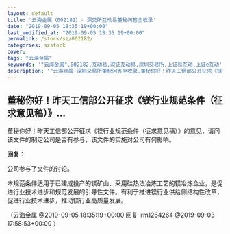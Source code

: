 ```yaml
---
layout: default
title: '云海金属（002182）- 深交所互动易董秘问答全收录'
date: "2019-09-05 18:35:19+00:00"
last_modified_at: "2019-09-05 18:35:19+00:00"
permalink: /stock/sz/002182/
categories: szstock
cover: 
tags: "云海金属"
keywords: '"云海金属",002182,互动易,深证互动易,深圳交易所,上证易互动,上证e互动'
description: '"云海金属-深圳交易所董秘问答全收录,董秘你好！昨天工信部公开征求《镁行业规范条件（征求意见稿）》的意见，请问该文件的制定公司是否有参与，该文件的实施对公司有何影响。"'
---
```


## 董秘你好！昨天工信部公开征求《镁行业规范条件（征求意见稿）》...

董秘你好！昨天工信部公开征求《镁行业规范条件（征求意见稿）》的意见，请问该文件的制定公司是否有参与，该文件的实施对公司有何影响。

**回复**：

公司参与了文件的讨论。

本规范条件适用于已建成投产的镁矿山、采用硅热法冶炼工艺的镁冶炼企业，是促进行业技术进步和规范发展的引导性文件。有利于推进镁行业供给侧结构性改革，促进行业技术进步，推动镁行业高质量发展。 

（云海金属  @2019-09-05 18:35:19+00:00 回复 irm1264264  @2019-09-03 17:58:53+00:00 ）

